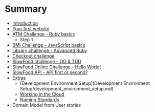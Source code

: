 # Summary

* [Introduction](README.md)
* [Your first website](first_deploy/first_deploy.md)
* [ATM Challenge - Ruby basics](atm_challenge/atm_challenge.md)
   * Step 1
* [BMI Challenge - JavaScript basics](bmi_challenge/bmi_challenge.md)
* [Library challenge - Advanced Ruby](library_challenge/library_challenge.md)
* [Checkout challenge](checkout_challenge/checkout_challenge.md)
* [SlowFood challenge - OO & TDD](slow_food/slow_food.md)
* [SlowFood Online Challenge - Hello World!](slow_food_online/slow_food_online.md)
* [SlowFood API - API first or second?](slow_food_api/slow_food_api.md)
* [Extras](extras/extras.md)
   * [Development Environment Setup](Development Environment Setup/development_environment_setup.md)
   * [Working in the Cloud](working_in_the_cloud/working_in_the_cloud.md)
   * [Naming Standards](extras/naming_standards.md)
* Domain Model from User stories

